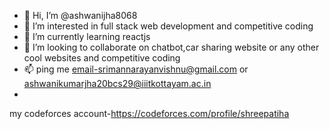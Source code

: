 - 👋 Hi, I’m @ashwanijha8068
- 👀 I’m interested in full stack web development and competitive coding
- 🌱 I’m currently learning reactjs
- 💞️ I’m looking to collaborate on chatbot,car sharing website or any other cool websites and competitive coding
- 📫 ping me email-srimannarayanvishnu@gmail.com or ashwanikumarjha20bcs29@iiitkottayam.ac.in
- 

my codeforces account-https://codeforces.com/profile/shreepatiha

<!---
ashwanijha8068/ashwanijha8068 is a ✨ special ✨ repository because its `README.md` (this file) appears on your GitHub profile.
You can click the Preview link to take a look at your changes.
--->
